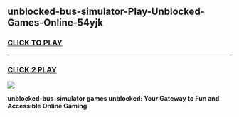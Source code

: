 
## unblocked-bus-simulator-Play-Unblocked-Games-Online-54yjk
<h3>
<a href="https://premium76.site?title=unblocked-bus-simulator&ref=25A">CLICK TO PLAY</a></h3>
<hr>

<h3>
<a href="https://premium76.site?title=unblocked-bus-simulator&ref=25A">CLICK 2 PLAY</a>
  
</h3>

<a href="https://premium76.site?title=unblocked-bus-simulator&ref=25A"><img src="https://clearcache.store/games.png"></a>


**unblocked-bus-simulator games unblocked: Your Gateway to Fun and Accessible Online Gaming**
